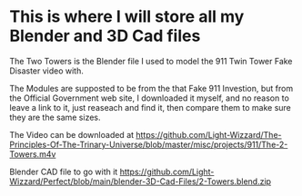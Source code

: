 # This is where I will store all my Blender and 3D Cad files
The Two Towers is the Blender file I used to model the 911 Twin Tower Fake Disaster video with.

The Modules are supposted to be from the that Fake 911 Investion, but from the Official Government web site, I downloaded it myself, and no reason to leave a link to it, just reaseach and find it, then compare them to make sure they are the same sizes.

The Video can be downloaded at https://github.com/Light-Wizzard/The-Principles-Of-The-Trinary-Universe/blob/master/misc/projects/911/The-2-Towers.m4v

Blender CAD file to go with it https://github.com/Light-Wizzard/Perfect/blob/main/blender-3D-Cad-Files/2-Towers.blend.zip
